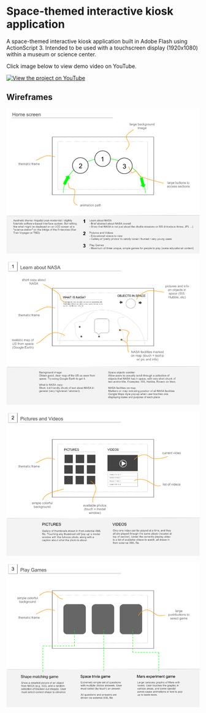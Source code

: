 # Space-themed interactive kiosk application

A space-themed interactive kiosk application built in Adobe Flash using ActionScript 3. Intended to be used with a touchscreen display (1920x1080) within a museum or science center.

Click image below to view demo video on YouTube.

[![View the project on YouTube](http://img.youtube.com/vi/7BmjL8HnLs0/0.jpg)](https://www.youtube.com/watch?v=7BmjL8HnLs0)


## Wireframes

![Homescreen](docs/Homescreen.png)

![1 - Learn about NASA](docs/1LearnaboutNASA.png)

![2 - Pictures and videos](docs/2PicturesandVideos.png)

![3 - Play games](docs/3PlayGames.png)
